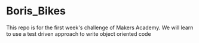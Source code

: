 # Boris_Bikes
This repo is for the first week's challenge of Makers Academy. We will learn to use a test driven approach to write object oriented code
